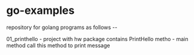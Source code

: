 # go-examples

repository for golang programs as follows --

01_printhello - project with hw package contains PrintHello metho - main method call this method to print message